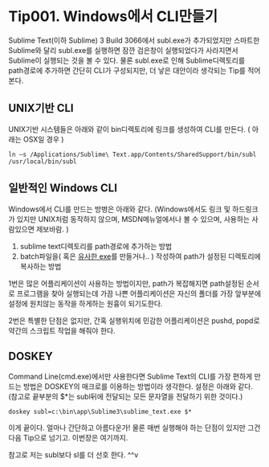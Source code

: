 # Tip001. Windows에서 CLI만들기

Sublime Text(이하 Sublime) 3 Build 3066에서 subl.exe가 추가되었지만 스마트한 Sublime와 달리 subl.exe를 실행하면 잠깐 검은창이 실행되었다가 사라지면서 Sublime이 실행되는 것을 볼 수 있다. 물론 subl.exe로 인해 Sublime디렉토리를 path경로에 추가하면 간단히 CLI가 구성되지만, 더 낳은 대안이라 생각되는 Tip를 적어본다.

## UNIX기반 CLI

UNIX기반 시스템들은 아래와 같이 bin디렉토리에 링크를 생성하여 CLI를 만든다. ( 아래는 OSX일 경우 )

```dos
ln –s /Applications/Sublime\ Text.app/Contents/SharedSupport/bin/subl
/usr/local/bin/subl
```

## 일반적인 Windows CLI

Windows에서 CLI를 만드는 방벙은 아래와 같다. (Windows에서도 링크 및 하드링크가 있지만 UNIX처럼 동작하지 않으며, MSDN메뉴얼에서나 볼 수 있으며, 사용하는 사람있으면 제보바람. )

1. sublime text디렉토리를 path경로에 추가하는 방법
2. batch파일을( 혹은 [유사한 exe](https://scotch.io/tutorials/open-sublime-text-from-the-command-line-using-subl-exe-windows)를 만들거나.. ) 작성하여 path가 설정된 디렉토리에 복사하는 방법

1번은 많은 어플리케이션이 사용하는 방법이지만, path가 복잡해지면 path설정된 순서로 프로그램을 찾아 실행되는데 가끔 나쁜 어플리케이션은 자신의 폴더를 가장 앞부분에 설정에 원치않는 동작을 하게하는 원흉이 되기도한다.

2번은 특별한 단점은 없지만, 간혹 실행위치에 민감한 어플리케이션은 pushd, popd로 약간의 스크립트 작업을 해줘야 한다.


## DOSKEY

Command Line(cmd.exe)에서만 사용한다면 Sublime Text의 CLI를 가장 편하게 만드는 방법은 DOSKEY의 매크로를 이용하는 방법이라 생각한다. 설정은 아래와 같다. (참고로 끝부분의 $*는 subl뒤에 전달되는 모든 문자열을 전달하기 위한 것이다.)

```batch
doskey subl=c:\bin\app\Sublime3\sublime_text.exe $*
```

이게 끝이다. 얼마나 간단하고 아름다운가! 물론 매번 실행해야 하는 단점이 있지만 그건 다음 Tip으로 넘기고. 이번장은 여기까지.

참고로 저는 subl보다 sl를 더 선호 한다. ^^v